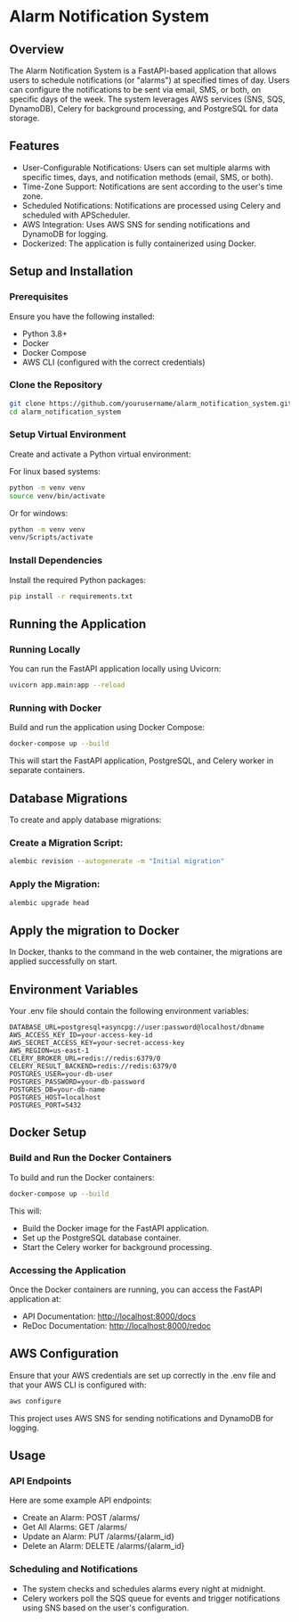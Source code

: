 # Alarm Notification System
## Overview
The Alarm Notification System is a FastAPI-based application that allows users to schedule notifications (or "alarms") at specified times of day. Users can configure the notifications to be sent via email, SMS, or both, on specific days of the week. The system leverages AWS services (SNS, SQS, DynamoDB), Celery for background processing, and PostgreSQL for data storage.

## Features
- User-Configurable Notifications: Users can set multiple alarms with specific times, days, and notification methods (email, SMS, or both).
- Time-Zone Support: Notifications are sent according to the user's time zone.
- Scheduled Notifications: Notifications are processed using Celery and scheduled with APScheduler.
- AWS Integration: Uses AWS SNS for sending notifications and DynamoDB for logging.
- Dockerized: The application is fully containerized using Docker.

## Setup and Installation
### Prerequisites
Ensure you have the following installed:

- Python 3.8+
- Docker
- Docker Compose
- AWS CLI (configured with the correct credentials)

### Clone the Repository
```bash
git clone https://github.com/yourusername/alarm_notification_system.git
cd alarm_notification_system
```

### Setup Virtual Environment
Create and activate a Python virtual environment:

For linux based systems:
```bash
python -m venv venv
source venv/bin/activate
```

Or for windows:
```bash
python -m venv venv
venv/Scripts/activate
```

### Install Dependencies
Install the required Python packages:

```bash
pip install -r requirements.txt
```

## Running the Application
### Running Locally
You can run the FastAPI application locally using Uvicorn:

```bash
uvicorn app.main:app --reload
```

### Running with Docker
Build and run the application using Docker Compose:

```bash
docker-compose up --build
```

This will start the FastAPI application, PostgreSQL, and Celery worker in separate containers.

## Database Migrations
To create and apply database migrations:

### Create a Migration Script:
```bash
alembic revision --autogenerate -m "Initial migration"
```

### Apply the Migration:
```bash
alembic upgrade head
```

## Apply the migration to Docker

In Docker, thanks to the command in the web container, the migrations are applied successfully on start.

## Environment Variables
Your .env file should contain the following environment variables:

```plaintext
DATABASE_URL=postgresql+asyncpg://user:password@localhost/dbname
AWS_ACCESS_KEY_ID=your-access-key-id
AWS_SECRET_ACCESS_KEY=your-secret-access-key
AWS_REGION=us-east-1
CELERY_BROKER_URL=redis://redis:6379/0
CELERY_RESULT_BACKEND=redis://redis:6379/0
POSTGRES_USER=your-db-user
POSTGRES_PASSWORD=your-db-password
POSTGRES_DB=your-db-name
POSTGRES_HOST=localhost
POSTGRES_PORT=5432
```

## Docker Setup
### Build and Run the Docker Containers
To build and run the Docker containers:

```bash
docker-compose up --build
```

This will:
- Build the Docker image for the FastAPI application.
- Set up the PostgreSQL database container.
- Start the Celery worker for background processing.

### Accessing the Application
Once the Docker containers are running, you can access the FastAPI application at:

- API Documentation: [http://localhost:8000/docs](http://localhost:8000/docs)
- ReDoc Documentation: [http://localhost:8000/redoc](http://localhost:8000/redoc)

## AWS Configuration
Ensure that your AWS credentials are set up correctly in the .env file and that your AWS CLI is configured with:

```bash
aws configure
```

This project uses AWS SNS for sending notifications and DynamoDB for logging.

## Usage
### API Endpoints
Here are some example API endpoints:
- Create an Alarm: POST /alarms/
- Get All Alarms: GET /alarms/
- Update an Alarm: PUT /alarms/{alarm_id}
- Delete an Alarm: DELETE /alarms/{alarm_id}

### Scheduling and Notifications
- The system checks and schedules alarms every night at midnight.
- Celery workers poll the SQS queue for events and trigger notifications using SNS based on the user's configuration.